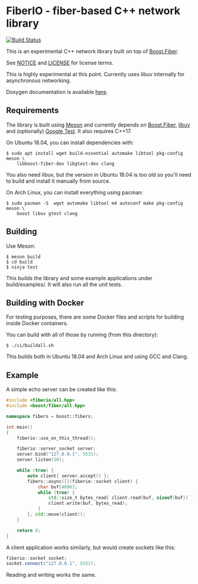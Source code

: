 FiberIO - fiber-based C++ network library
=========================================

[![Build Status](https://travis-ci.org/hampus/fiberio.svg?branch=master)](https://travis-ci.org/hampus/fiberio)

This is an experimental C++ network library built on top of [Boost.Fiber](https://www.boost.org/doc/libs/release/libs/fiber/doc/html/index.html).

See [NOTICE](NOTICE) and [LICENSE](LICENSE) for license terms.

This is highly experimental at this point. Currently uses libuv internally for
asynchronous networking.

Doxygen documentation is available
[here](https://hampus.github.io/fiberio/html/).


Requirements
------------

The library is built using [Meson](http://mesonbuild.com/) and currently
depends on [Boost.Fiber](https://www.boost.org/doc/libs/release/libs/fiber/doc/html/index.html),
[libuv](http://libuv.org/) and (optionally)
[Google Test](https://github.com/google/googletest). It also requires C++17.

On Ubuntu 18.04, you can install dependencies with:

    $ sudo apt install wget build-essential automake libtool pkg-config meson \
        libboost-fiber-dev libgtest-dev clang

You also need libuv, but the version in Ubuntu 18.04 is too old so you'll need
to build and install it manually from source.

On Arch Linux, you can install everything using pacman:

    $ sudo pacman -S  wget automake libtool m4 autoconf make pkg-config meson \
        boost libuv gtest clang

Building
--------

Use Meson:

    $ meson build
    $ cd build
    $ ninja test

This builds the library and some example applications under build/examples/. It
will also run all the unit tests.


Building with Docker
--------------------

For testing purposes, there are some Docker files and scripts for building
inside Docker containers.

You can build with all of those by running (from this directory):

    $ ./ci/buildall.sh

This builds both in Ubuntu 18.04 and Arch Linux and using GCC and Clang.


Example
-------

A simple echo server can be created like this:

```c++
#include <fiberio/all.hpp>
#include <boost/fiber/all.hpp>

namespace fibers = boost::fibers;

int main()
{
    fiberio::use_on_this_thread();

    fiberio::server_socket server;
    server.bind("127.0.0.1", 5531);
    server.listen(50);

    while (true) {
        auto client{ server.accept() };
        fibers::async([](fiberio::socket client) {
            char buf[4096];
            while (true) {
                std::size_t bytes_read{ client.read(buf, sizeof(buf)) };
                client.write(buf, bytes_read);
            }
        }, std::move(client));
    }

    return 0;
}
```

A client application works similarly, but would create sockets like this:

```c++
fiberio::socket socket;
socket.connect("127.0.0.1", 5531);
```

Reading and writing works the same.
